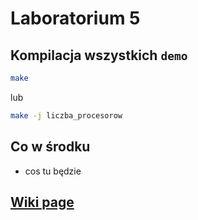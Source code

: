# Laboratorium 5

## Kompilacja wszystkich `demo`

```bash
make
```

lub

```bash
make -j liczba_procesorow
```

## Co w środku

- cos tu będzie

## [**Wiki page**](https://github.com/andywiecko/Techniki-Programowania/wiki/5.-Kwestia-stylu)
